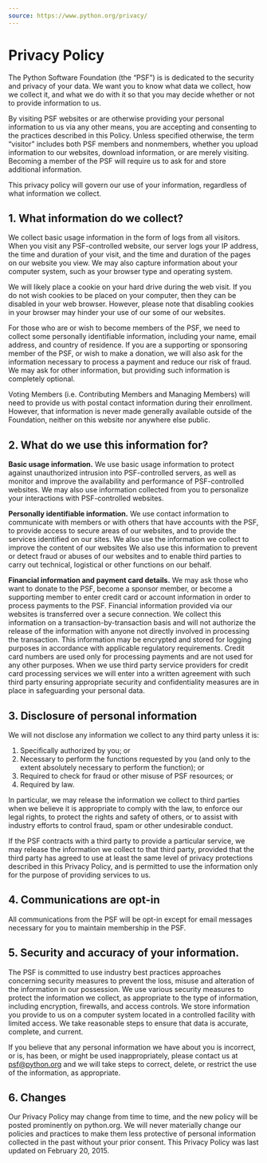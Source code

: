 ```yaml
---
source: https://www.python.org/privacy/
---
```

# Privacy Policy

The Python Software Foundation (the “PSF”) is is dedicated to the 
security and privacy of your data. We want you to know what data we 
collect, how we collect it, and what we do with it so that you may 
decide whether or not to provide information to us.

By visiting PSF websites or are otherwise providing your personal 
information to us via any other means, you are accepting and 
consenting to the practices described in this Policy. Unless 
specified otherwise, the term “visitor” includes both PSF members 
and nonmembers, whether you upload information to our websites, 
download information, or are merely visiting.  Becoming a member of
the PSF will require us to ask for and store additional information.

This privacy policy will govern our use of your information, 
regardless of what information we collect.

## 1. What information do we collect?

We collect basic usage information in the form of logs from all 
visitors. When you visit any PSF-controlled website, our server logs 
your IP address, the time and duration of your visit, and the time 
and duration of the pages on our website you view. We may also 
capture information about your computer system, such as your browser 
type and operating system.

We will likely place a cookie on your hard drive during the web visit. 
If you do not wish cookies to be placed on your computer, then they 
can be disabled in your web browser. However, please note that 
disabling cookies in your browser may hinder your use of our some of 
our websites.

For those who are or wish to become members of the PSF, we need to 
collect some personally identifiable information, including your name, 
email address, and country of residence. If you are a supporting 
or sponsoring member of the PSF, or wish to make a donation, we will 
also ask for the information necessary to process a payment and reduce 
our risk of fraud. We may ask for other information, but providing 
such information is completely optional.

Voting Members (i.e. Contributing Members and Managing Members) will need to provide us with postal contact information during their enrollment.  However, that information is never made generally available outside of the Foundation, neither on this website nor anywhere else public.

## 2. What do we use this information for?

**Basic usage information.** We use basic usage information to protect
against unauthorized intrusion into PSF-controlled servers, as well as 
monitor and improve the availability and performance of PSF-controlled 
websites. We may also use information collected from you to personalize 
your interactions with PSF-controlled websites.

**Personally identifiable information.** We use contact information to communicate with members or with others that have accounts with the PSF, 
to provide access to secure areas of our websites, and to provide the
services identified on our sites. We also use the information we collect
to improve the content of our websites We also use this information to prevent or detect fraud or abuses of our websites and to enable third
parties to carry out technical, logistical or other functions on our 
behalf.

**Financial information and payment card details.** We may ask those 
who want to donate to the PSF, become a sponsor member, or become a 
supporting member to enter credit card or account information in order 
to process payments to the PSF. Financial information provided via our 
websites is transferred over a secure connection. We collect this 
information on a transaction-by-transaction basis and will not authorize 
the release of the information with anyone not directly involved in processing the transaction. This information may be encrypted and stored 
for logging purposes in accordance with applicable regulatory 
requirements. Credit card numbers are used only for processing payments 
and are not used for any other purposes. When we use third party service providers for credit card processing services we will enter into a 
written agreement with such third party ensuring appropriate security 
and confidentiality measures are in place in safeguarding your personal 
data.

## 3. Disclosure of personal information

We will not disclose any information we collect to any third party 
unless it is:

1. Specifically authorized by you; or
2. Necessary to perform the functions requested by you (and only to the 
extent absolutely necessary to perform the function); or
3. Required to check for fraud or other misuse of PSF resources; or
4. Required by law. 

In particular, we may release the information we collect to third 
parties when we believe it is appropriate to comply with the law, to 
enforce our legal rights, to protect the rights and safety of others, or 
to assist with industry efforts to control fraud, spam or other 
undesirable conduct.

If the PSF contracts with a third party to provide a particular service,
we may release the information we collect to that third party, provided 
that the third party has agreed to use at least the same level of privacy protections described in this Privacy Policy, and is permitted to use the information only for the purpose of providing services to us.

## 4. Communications are opt-in

All communications from the PSF will be opt-in except for email 
messages necessary for you to maintain membership in the PSF. 

## 5. Security and accuracy of your information.

The PSF is committed to use industry best practices approaches concerning 
security measures to prevent the loss, misuse and alteration of the 
information in our possession. We use various security measures to protect 
the information we collect, as appropriate to the type of information, 
including encryption, firewalls, and access controls. We store information 
you provide to us on a computer system located in a controlled facility 
with  limited access. We take reasonable steps to ensure that data is
accurate, complete, and current.

If you believe that any personal information we have about you is incorrect, 
or is, has been, or might be used inappropriately, please contact us at 
psf@python.org and we will take steps to correct, delete, or restrict the use
of the information, as appropriate.

## 6. Changes

Our Privacy Policy may change from time to time, and the new policy will be
posted prominently on python.org. We will never materially change our 
policies and practices to make them less protective of personal information collected in the past without your prior consent. This Privacy Policy was last updated on February 20, 2015.
